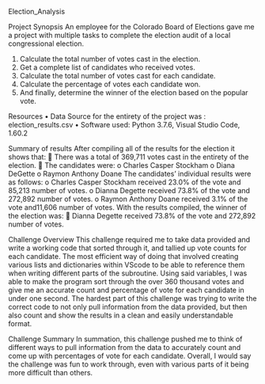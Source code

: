 Election_Analysis

Project Synopsis
An employee for the Colorado Board of Elections gave me a project with multiple tasks to complete the election audit of a local congressional election.
1.	Calculate the total number of votes cast in the election.
2.	Get a complete list of candidates who received votes.
3.	Calculate the total number of votes cast for each candidate.
4.	Calculate the percentage of votes each candidate won.
5.	And finally, determine the winner of the election based on the popular vote.

Resources
•	Data Source for the entirety of the project was : election_results.csv
•	Software used: Python 3.7.6, Visual Studio Code, 1.60.2

Summary of results
After compiling all of the results for the election it shows that:
	There was a total of 369,711 votes cast in the entirety of the election.
	The candidates were:
  o	Charles Casper Stockham
  o	Diana DeGette
  o	Raymon Anthony Doane
The candidates’ individual results were as follows:
  o	Charles Casper Stockham received 23.0% of the vote and 85,213 number of votes.
  o	Dianna Degette received 73.8% of the vote and 272,892 number of votes.
  o	Raymon Anthony Doane received 3.1% of the vote and11,606 number of votes.
With the results compiled, the winner of the election was:
  	Dianna Degette received 73.8% of the vote and 272,892 number of votes.

Challenge Overview
This challenge required me to take data provided and write a working code that sorted through it, and tallied up vote counts for each candidate. The most efficient way of doing that involved creating various lists and dictionaries within VScode to be able to reference them when writing different parts of the subroutine. Using said variables, I was able to make the program sort through the over 360 thousand votes and give me an accurate count and percentage of vote for each candidate in under one second. The hardest part of this challenge was trying to write the correct code to not only pull information from the data provided, but then also count and show the results in a clean and easily understandable format.

Challenge Summary
In summation, this challenge pushed me to think of different ways to pull information from the data to accurately count and come up with percentages of vote for each candidate. Overall, I would say the challenge was fun to work through, even with various parts of it being more difficult than others.
	


